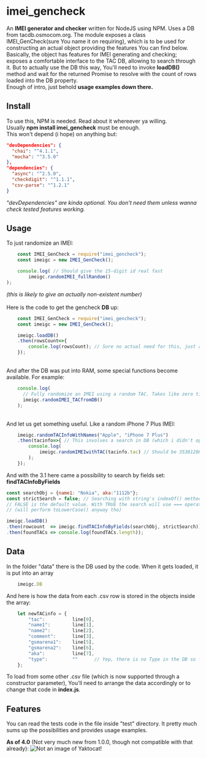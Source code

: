 # imei_gencheck
An **IMEI generator and checker** written for NodeJS using NPM. Uses a DB from tacdb.osmocom.org.
The module exposes a class IMEI_GenCheck(sure You name it on requiring), which is to be used 
for constructing an actual object providing the features You can find below. Basically, the
object has features for IMEI generating and checking; exposes a comfortable interface to the TAC DB,
allowing to search through it. But to actually use the DB this way, You'll need to invoke **loadDB()**
method and wait for the returned Promise to resolve with the count of rows loaded into the DB property.<br/>
Enough of intro, just behold **usage examples down there.**

## Install
To use this, NPM is needed. Read about it whereever ya willing.<br/>
Usually **npm install imei_gencheck** must be enough.<br/>
This won't depend (i hope) on anything but:

```json
"devDependencies": {
  "chai": "^4.1.1",
  "mocha": "^3.5.0"
},
"dependencies": {
  "async": "^2.5.0",
  "checkdigit": "^1.1.1",
  "csv-parse": "^1.2.1"
}
```
_"devDependencies" are kinda optional. You don't need them unless wanna check tested features working._

## Usage

To just randomize an IMEI:
```js
    const IMEI_GenCheck = require("imei_gencheck");
    const imeigc = new IMEI_GenCheck();

    console.log( // Should give the 15-digit id real fast
        imeigc.randomIMEI_fullRandom()
);
```
_(this is likely to give an actually non-existent number)_
<br /><br />
Here is the code to get the gencheck **DB** up:
```js
    const IMEI_GenCheck = require("imei_gencheck");
    const imeigc = new IMEI_GenCheck();

    imeigc.loadDB()
    .then(rowsCount=>{
        console.log(rowsCount); // Sure no actual need for this, just a way to test that all gone well.
    });
```
<br />
And after the DB was put into RAM, some special functions become available. For example:

```js
    console.log(
      // Fully randomize an IMEI using a random TAC. Takes like zero time so not async.
      imeigc.randomIMEI_TACfromDB()
    );
```
<br />
And let us get something useful. Like a random iPhone 7 Plus IMEI:

```js
    imeigc.randomTACInfoWithNames("Apple", "iPhone 7 Plus")
    .then(tacinfo=>{ // This involves a search in DB (which i didn't optimize (yet?) at all), so it's async:
        console.log(
            imeigc.randomIMEIwithTAC(tacinfo.tac) // Should be 35381208xxxxxxx
        );
    });
```

And with the 3.1 here came a possibility to search by fields set:
**findTACInfoByFields**
```js
const searchObj = {name1: "Nokia", aka:"1112b"};
const strictSearch = false; // Searching with string's indexOf() method
// FALSE is the default value. With TRUE the search will use === operator
// (will perform toLowerCase() anyway tho)

imeigc.loadDB()
.then(rowcount  => imeigc.findTACInfoByFields(searchObj, strictSearch))
.then(foundTACs => console.log(foundTACs.length));
```

## Data
In the folder "data" there is the DB used by the code. When it gets loaded, it is put into an array
```js
    imeigc.DB
```
And here is how the data from each .csv row is stored in the objects inside the array:
```js
    let newTACinfo = {
        "tac":          line[0],
        "name1":        line[1],
        "name2":        line[2],
        "comment":      line[3],
        "gsmarena1":    line[5],
        "gsmarena2":    line[6],
        "aka":          line[7],
        "type":         ""      // Yep, there is no Type in the DB so far.
    };
```
To load from some other .csv file (which is now supported through a constructor parameter), You'll need to arrange the data accordingly or to change that code in **index.js**.

## Features
You can read the tests code in the file inside "test" directory. It pretty much sums up the possibilities and provides usage examples.

**As of 4.0** (Not very much new from 1.0.0, though not compatible with that already):
![Not an image of Yaktocat!](https://user-images.githubusercontent.com/31159979/30954952-ae1ea8a4-a43a-11e7-8be6-4153a347bc28.PNG)
